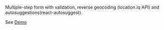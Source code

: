 Multiple-step form with validation, reverse geocoding (location.iq API) and autosuggestions(react-autosuggest).

See <a href="https://cashcashjohnnycash.github.io/multiple-step-form/" > Demo</a>   
